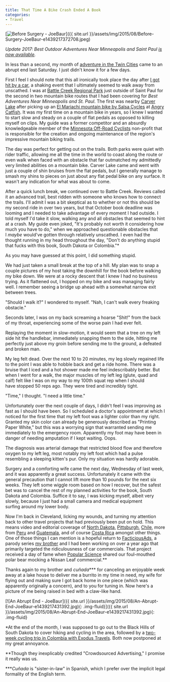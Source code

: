 ```yaml
---
title: That Time A Bike Crash Ended A Book
categories:
- Travel
---
```


[![Before Surgery - JoeBaur](/wp-content/uploads/2015/08/_d_improd_/Before-Surgery-JoeBaur-e1439217372708-1024x884_f_improf_672x580.jpeg)]({{ site.url }}/assets/img/2015/08/Before-Surgery-JoeBaur-e1439217372708.jpeg)

_Update 2017: Best Outdoor Adventures Near Minneapolis and Saint Paul [is now available](http://a.co/0P7T0S2)._

In less than a second, my month of [adventure in the Twin Cities](https://withoutapath.com/twin-cities-outdoors/) came to an abrupt end last Saturday. I just didn't know it for a few days.<!-- more -->

First I feel I should note that this all ironically took place the day after [I got hit by a car](https://withoutapath.com/that-time-i-got-hit-by-a-car/), a shaking event that I ultimately seemed to walk away from unscathed. I was at [Battle Creek Regional Park](https://parks.co.ramsey.mn.us/parks/pages/battlecreek.aspx) just outside of Saint Paul for the second in two mountain bike routes that I had been covering for _Best Adventures Near Minneapolis and St. Paul_. The first was nearby [Carver Lake](http://www.ci.woodbury.mn.us/parks-and-trails/parks/carver-lake-park-beach) after picking up an [El Mariachi mountain bike by Salsa Cycles](http://salsacycles.com/bikes/el_mariachi) at [Angry Catfish](http://angrycatfishbicycle.com/). It was my first time on a mountain bike in years, so I knew I wanted to start slow and steady on a couple of flat pedals as opposed to killing myself on clips. My guide was a former competitor and an absurdly knowledgeable member of the [Minnesota Off-Road Cyclists](http://www.morcmtb.org/) non-profit that is responsible for the creation and ongoing maintenance of the region's impressive mountain biking trails.

The day was perfect for getting out on the trails. Both parks were quiet with rider traffic, allowing me all the time in the world to coast along the route or even walk when faced with an obstacle that far outmatched my admittedly very limited abilities on a mountain bike. Carver Lake came and went with just a couple of shin bruises from the flat pedals, but I generally manage to smash my shins to pieces on just about any flat pedal bike on any surface. It wasn't any indication for what was about to come.

After a quick lunch break, we continued over to Battle Creek. Reviews called it an advanced trail, best ridden with someone who knows how to connect the trails. I'll admit I was a bit skeptical as to whether or not this should be my second ride in over two years, but that October book deadline was looming and I needed to take advantage of every moment I had outside. I told myself I'd take it slow, walking any and all obstacles that seemed to hint at a crash. My guide even joked, "It's probably not worth it considering how much you have to do," when we approached questionable obstacles that I _maybe_ would've gotten through relatively unscathed. I even had the thought running in my head throughout the day, "Don't do anything stupid that fucks with this book, South Dakota or Colombia."*

As you may have guessed at this point, I did something stupid.

We had just taken a small break at the top of a hill. My plan was to snap a couple pictures of my host taking the downhill for the book before walking my bike down. We were at a rocky descent that I knew I had no business trying. As it flattened out, I hopped on my bike and was managing fairly well. I remember seeing a bridge up ahead with a somewhat narrow exit between trees.

"Should I walk it?" I wondered to myself. "Nah, I can't walk every freaking obstacle."

Seconds later, I was on my back screaming a hoarse "Shit!" from the back of my throat, experiencing some of the worse pain I had ever felt.

Replaying the moment in slow-motion, it would seem that a tree on my left side hit the handlebar, immediately snapping them to the side, hitting me perfectly just above my groin before sending me to the ground, a defeated and broken man.

My leg felt dead. Over the next 10 to 20 minutes, my leg slowly regained life to the point I was able to hobble back and get a ride home. There was a bruise that I iced and a hot shower made me feel indescribably better. But when I went for a walk, the major muscles of my left leg (glute, quad and calf) felt like I was on my way to my 100th squat rep when I should have stopped 50 reps ago. They were tired and incredibly tight.

"Time," I thought. "I need a little time."

Unfortunately over the next couple of days, I didn't feel I was improving as fast as I should have been. So I scheduled a doctor's appointment at which I noticed for the first time that my left foot was a lighter color than my right. Granted my skin color can already be generously described as "Printing Paper White," but this was a worrying sign that warranted sending me immediately to the emergency room. Apparently my foot may have been in danger of needing amputation if I kept waiting. Oops.

The diagnosis was arterial damage that restricted blood flow and therefore oxygen to my left leg, most notably my left foot which had a pulse resembling a sleeping kitten's pur. Only my situation was hardly adorable.

Surgery and a comforting wife came the next day, Wednesday of last week, and it was apparently a great success. Unfortunately it came with the general precaution that I cannot lift more than 10 pounds for the next six weeks. They left some wiggle room based on how I recover, but the safest bet was to cancel the rest of my planned activities for the book, South Dakota and Colombia. Suffice it to say, I was kicking myself, albeit very slowly, because I just had a small camera and medical equipment surfing around my lower body.

Now I'm back in Cleveland, licking my wounds, and turning my attention back to other travel projects that had previously been put on hold. This means video and editorial coverage of [North Dakota](https://withoutapath.com/north-dakota-teddy-roosevelt-and-the-badlands/), [Pittsburgh](https://withoutapath.com/pittsburgh-photography/), [Chile](https://withoutapath.com/category/travel/international/south-america/chile/), more from [Peru](https://withoutapath.com/category/travel/international/south-america/peru/) and [Guatemala](https://withoutapath.com/category/travel/international/central-america/guatemala/), and of course [Costa Rica](https://withoutapath.com/category/travel/international/central-america/costa-rica/) amongst other things. One of those things I can mention is a hopeful return to [FacticiousAds](https://www.youtube.com/user/facticiousads), a parody series [my brother](http://lostcaws.com) and I had been working on over a year ago that primarily targeted the ridiculousness of car commercials. That project received a day of fame when [Popular Science](http://www.popsci.com/article/cars/video-polar-bear-asks-electric-car-driver-stop-melting-his-home) shared our foul-mouthed polar bear mocking a Nissan Leaf commercial.**

Thanks again to my brother and _cuñada_*** for canceling an enjoyable week away at a lake house to deliver me a burrito in my time in need, my wife for flying out and making sure I got back home in one piece (which was apparently originally a concern), and to you for tuning in. Now here's a picture of me being raised in bed with a claw-like hand.

[![An Abrupt End - JoeBaur]({{ site.url }}/assets/img/2015/08/An-Abrupt-End-JoeBaur-e1439217431392.jpg){: .img-fluid}]({{ site.url }}/assets/img/2015/08/An-Abrupt-End-JoeBaur-e1439217431392.jpg){: .img-fluid}

*At the end of the month, I was supposed to go out to the Black Hills of South Dakota to cover hiking and cycling in the area, followed by a [two-week cycling trip in Colombia with Exodus Travels](http://www.exodustravels.com/usa/colombia-holidays/cycling/cycling-colombia/may-86639). Both now postponed at my great annoyance.

**Though they inexplicably credited "Crowdsourced Advertising," I promise it really was us.

***_Cuñada_ is "sister-in-law" in Spanish, which I prefer over the implicit legal formality of the English term.
